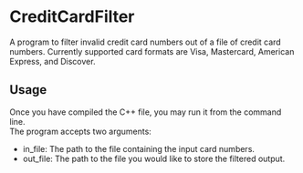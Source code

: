 # CreditCardFilter
A program to filter invalid credit card numbers out of a file of credit card numbers. Currently supported card formats are Visa, Mastercard, American Express, and Discover.
## Usage
Once you have compiled the C++ file, you may run it from the command line.<br>
The program accepts two arguments:
<ul>
  <li>in_file: The path to the file containing the input card numbers.</li>
  <li>out_file: The path to the file you would like to store the filtered output.</li>
</ul>
